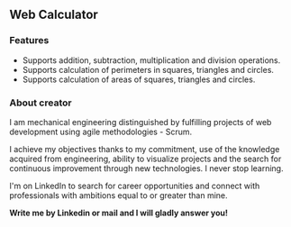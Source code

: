 ## Web Calculator

### Features
- Supports addition, subtraction, multiplication and division operations.
- Supports calculation of perimeters in squares, triangles and circles.
- Supports calculation of areas of squares, triangles and circles. 

### About creator

I am mechanical engineering distinguished by fulfilling projects of web development using agile methodologies - Scrum.

I achieve my objectives thanks to my commitment, use of the knowledge acquired from engineering, ability to visualize projects and the search for continuous improvement through new technologies. I never stop learning.

I'm on LinkedIn to search for career opportunities and connect with professionals with ambitions equal to or greater than mine.

__Write me by Linkedin or mail and I will gladly answer you!__
